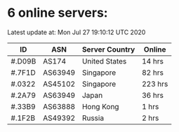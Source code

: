 # 6 online servers:

Latest update at: Mon Jul 27 19:10:12 UTC 2020

| ID | ASN | Server Country | Online |
| -- | --- | -------------- | ------ |
| #.D09B | AS174 | United States | 14 hrs |
| #.7F1D | AS63949 | Singapore | 82 hrs |
| #.0322 | AS45102 | Singapore | 223 hrs |
| #.2A79 | AS63949 | Japan | 36 hrs |
| #.33B9 | AS63888 | Hong Kong | 1 hrs |
| #.1F2B | AS49392 | Russia | 2 hrs |


